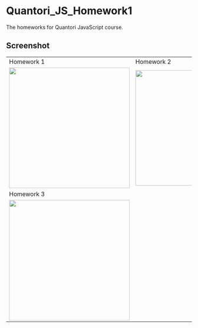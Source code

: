 # Quantori_JS_Homework1

The homeworks for Quantori JavaScript course.

## Screenshot


<table style="overflow: hidden">
    <div>
    <tr>
    <td><div>Homework 1</div></td>
     <td><div>Homework 2</div></td>
  </tr>
  <tr>
    <td><div><img src="https://user-images.githubusercontent.com/85778941/225400485-3b644245-ad7a-4017-9c34-3db8f184f5fa.png" width="327"></div></td>
    <td><div><img src="https://user-images.githubusercontent.com/85778941/231442133-260d24c1-e97a-4677-93a4-772f975e55e0.png" width="313"></div></td>
    </tr>
    <tr>
    <td><div>Homework 3</div></td>

  </tr>
      <td><div><img src="https://user-images.githubusercontent.com/85778941/231441187-ce87389d-5584-4f05-8402-5806f32a057f.png" width="327"></div></td>
  <tr>
  
  </tr>
        </div>
 </table>
